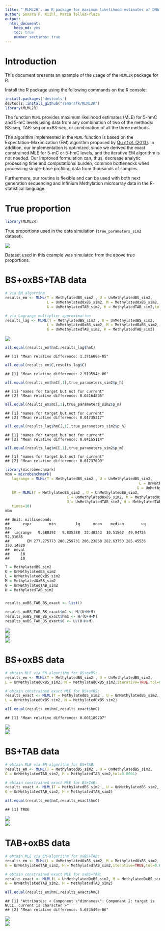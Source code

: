 ```yaml
---
title: "`MLML2R`: an R package for maximum likelihood estimates of DNA methylation and hydroxymethylation"
author: Samara F. Kiihl, Maria Tellez-Plaza
output:
  html_document:
    keep_md: yes
    toc: true
    number_sections: true
---
```




# Introduction


This document presents an example of the usage of the `MLML2R` package for R.

Install the R package using the following commands on the R console:


```r
install.packages("devtools")
devtools::install_github("samarafk/MLML2R")
library(MLML2R)
```


The function `MLML` provides maximum likelihood estimates (MLE) for 5-hmC and 5-mC levels using data from any combination of two of the methods: BS-seq, TAB-seq or oxBS-seq, or combination of all the three methods.

The algorithm implemented in the `MLML` function is based on the Expectation-Maximization (EM) algorithm proposed by [Qu *et al.* (2013)](https://www.ncbi.nlm.nih.gov/pmc/articles/PMC3789553/). In addition, our implementation is optimized, since we derived the exact constrained MLE for 5-mC or 5-hmC levels, and the iterative EM algorithm is not needed. Our improved formulation can, thus, decrease analytic processing time and computational burden, common bottlenecks when processing single-base profiling data from thousands of samples.

Furthermore, our routine is flexible and can be used with both next generation sequencing and Infinium Methylation microarray data in the R-statistical language.



# True proportion



```r
library(MLML2R)
```


True proportions used in the data simulation (`true_parameters_sim2` dataset).

<img src="README_files/figure-html/unnamed-chunk-3-1.png" style="display: block; margin: auto;" />


Dataset used in this example was simulated from the above true proportions.


# BS+oxBS+TAB data




```r
# via EM algortihm
results_em <- MLML(T = MethylatedBS_sim2 , U = UnMethylatedBS_sim2,
                   L = UnMethylatedOxBS_sim2, M = MethylatedOxBS_sim2,
                   G = UnMethylatedTAB_sim2, H = MethylatedTAB_sim2,tol=0.00001,iterative = TRUE)

# via Lagrange multiplier approximation
results_lag <- MLML(T = MethylatedBS_sim2 , U = UnMethylatedBS_sim2,
                   L = UnMethylatedOxBS_sim2, M = MethylatedOxBS_sim2,
                   G = UnMethylatedTAB_sim2, H = MethylatedTAB_sim2)
```

<img src="README_files/figure-html/unnamed-chunk-5-1.png" style="display: block; margin: auto;" />


```r
all.equal(results_em$hmC,results_lag$hmC)
```

```
## [1] "Mean relative difference: 1.371669e-05"
```

```r
all.equal(results_em$C,results_lag$C)
```

```
## [1] "Mean relative difference: 2.519594e-06"
```

```r
all.equal(results_em$hmC[,1],true_parameters_sim2$p_h)
```

```
## [1] "names for target but not for current"
## [2] "Mean relative difference: 0.04164895"
```

```r
all.equal(results_em$mC[,1],true_parameters_sim2$p_m)
```

```
## [1] "names for target but not for current"
## [2] "Mean relative difference: 0.01735317"
```

```r
all.equal(results_lag$hmC[,1],true_parameters_sim2$p_h)
```

```
## [1] "names for target but not for current"
## [2] "Mean relative difference: 0.04165114"
```

```r
all.equal(results_lag$mC[,1],true_parameters_sim2$p_m)
```

```
## [1] "names for target but not for current"
## [2] "Mean relative difference: 0.01737099"
```


```r
library(microbenchmark)
mbm = microbenchmark(
   lagrange = MLML(T = MethylatedBS_sim2 , U = UnMethylatedBS_sim2,
                                                             L = UnMethylatedOxBS_sim2, M = MethylatedOxBS_sim2,
                                                            G = UnMethylatedTAB_sim2, H = MethylatedTAB_sim2),
   EM = MLML(T = MethylatedBS_sim2 , U = UnMethylatedBS_sim2,
                            L = UnMethylatedOxBS_sim2, M = MethylatedOxBS_sim2,
                            G = UnMethylatedTAB_sim2, H = MethylatedTAB_sim2,tol=0.0001,iterative = TRUE),
   times=10)
mbm
```

```
## Unit: milliseconds
##      expr        min         lq      mean    median        uq       max
##  lagrange   9.688392   9.835388  22.48343  10.51562  49.94725  52.31685
##        EM 277.275773 280.259731 286.23858 282.63753 285.45536 320.14820
##  neval
##     10
##     10
```

```r
T = MethylatedBS_sim2
U = UnMethylatedBS_sim2
L = UnMethylatedOxBS_sim2
M = MethylatedOxBS_sim2
G = UnMethylatedTAB_sim2
H = MethylatedTAB_sim2


results_oxBS_TAB_BS_exact <- list()

results_oxBS_TAB_BS_exact$mC <- M/(U+H+M)
results_oxBS_TAB_BS_exact$hmC <- H/(U+H+M)
results_oxBS_TAB_BS_exact$C <- U/(U+H+M)
```
<img src="README_files/figure-html/unnamed-chunk-8-1.png" style="display: block; margin: auto;" />



<img src="README_files/figure-html/unnamed-chunk-9-1.png" style="display: block; margin: auto;" />


<img src="README_files/figure-html/unnamed-chunk-10-1.png" style="display: block; margin: auto;" />




# BS+oxBS data


```r
# obtain MLE via EM-algorithm for BS+oxBS:
results_em <- MLML(T = MethylatedBS_sim2 , U = UnMethylatedBS_sim2,
L = UnMethylatedOxBS_sim2, M = MethylatedOxBS_sim2,iterative=TRUE,tol=0.0001)

# obtain constrained exact MLE for BS+oxBS:
results_exact <- MLML(T = MethylatedBS_sim2 , U = UnMethylatedBS_sim2,
L = UnMethylatedOxBS_sim2, M = MethylatedOxBS_sim2)

all.equal(results_em$hmC,results_exact$hmC)
```

```
## [1] "Mean relative difference: 0.001189797"
```

<img src="README_files/figure-html/unnamed-chunk-12-1.png" style="display: block; margin: auto;" />


<img src="README_files/figure-html/unnamed-chunk-13-1.png" style="display: block; margin: auto;" />


# BS+TAB data



```r
# obtain MLE via EM-algorithm for BS+TAB:
results_em <- MLML(T = MethylatedBS_sim2 , U = UnMethylatedBS_sim2,
G = UnMethylatedTAB_sim2, H = MethylatedTAB_sim2,tol=0.0001)

# obtain constrained exact MLE for BS+TAB:
results_exact <- MLML(T = MethylatedBS_sim2 , U = UnMethylatedBS_sim2,
G = UnMethylatedTAB_sim2, H = MethylatedTAB_sim2)

all.equal(results_em$hmC,results_exact$hmC)
```

```
## [1] TRUE
```



<img src="README_files/figure-html/unnamed-chunk-15-1.png" style="display: block; margin: auto;" />


<img src="README_files/figure-html/unnamed-chunk-16-1.png" style="display: block; margin: auto;" />



# TAB+oxBS data



```r
# obtain MLE via EM-algorithm for oxBS+TAB:
results_em <- MLML(L = UnMethylatedOxBS_sim2, M = MethylatedOxBS_sim2,
G = UnMethylatedTAB_sim2, H = MethylatedTAB_sim2,iterative=TRUE,tol=0.0001)

# obtain constrained exact MLE for oxBS+TAB:
results_exact <- MLML(L = UnMethylatedOxBS_sim2, M = MethylatedOxBS_sim2,
G = UnMethylatedTAB_sim2, H = MethylatedTAB_sim2)

all.equal(results_em$hmC,results_exact$hmC)
```

```
## [1] "Attributes: < Component \"dimnames\": Component 2: target is NULL, current is character >"
## [2] "Mean relative difference: 5.673549e-06"
```



<img src="README_files/figure-html/unnamed-chunk-18-1.png" style="display: block; margin: auto;" />


<img src="README_files/figure-html/unnamed-chunk-19-1.png" style="display: block; margin: auto;" />
